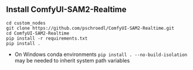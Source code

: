 ## Install ComfyUI-SAM2-Realtime
```
cd custom_nodes
git clone https://github.com/pschroedl/ComfyUI-SAM2-Realtime.git
cd ComfyUI-SAM2-Realtime
pip install -r requirements.txt
pip install .
```
- On Windows conda environments `pip install . --no-build-isolation` may be needed to inherit system path variables
